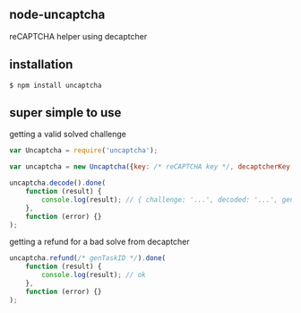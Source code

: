 ## node-uncaptcha

reCAPTCHA helper using decaptcher

## installation

    $ npm install uncaptcha

## super simple to use

getting a valid solved challenge

```javascript
var Uncaptcha = require('uncaptcha');

var uncaptcha = new Uncaptcha({key: /* reCAPTCHA key */, decaptcherKey: /* decaptcher key */});

uncaptcha.decode().done(
    function (result) {
        console.log(result); // { challenge: '...', decoded: '...', genTaskID: '...' }
    },
    function (error) {}
);
```

getting a refund for a bad solve from decaptcher

```javascript
uncaptcha.refund(/* genTaskID */).done(
    function (result) {
        console.log(result); // ok
    },
    function (error) {}
);
```